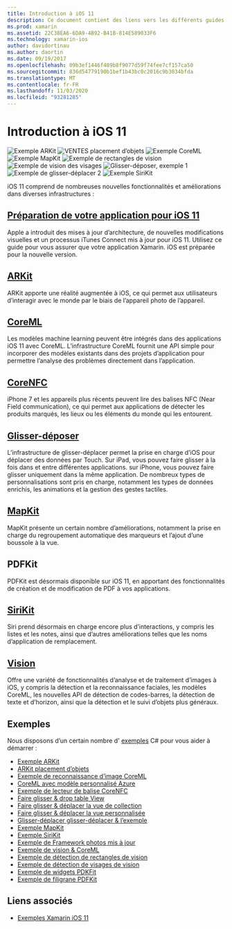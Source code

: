```yaml
---
title: Introduction à iOS 11
description: Ce document contient des liens vers les différents guides qui décrivent les fonctionnalités d’iOS 11, notamment ARKit, CoreML, MapKit, PDFKit, SiriKit, vision Framework, et bien plus encore.
ms.prod: xamarin
ms.assetid: 22C38EA6-6DA9-4B92-B41B-814E589033F6
ms.technology: xamarin-ios
author: davidortinau
ms.author: daortin
ms.date: 09/19/2017
ms.openlocfilehash: 09b3ef1446f489b8f9077d59f74fee7cf157ca50
ms.sourcegitcommit: 836d54779190b1bef1b43bc0c2016c9b3034bfda
ms.translationtype: MT
ms.contentlocale: fr-FR
ms.lasthandoff: 11/03/2020
ms.locfileid: "93281285"
---
```

# <a name="introduction-to-ios-11"></a>Introduction à iOS 11

![Exemple ARKit](images/arkit.png) ![VENTES placement d’objets](images/arkit2.png) ![Exemple CoreML](images/coreml.png) ![Exemple MapKit](images/mapkit.png) ![Exemple de rectangles de vision](images/vision1.png) ![Exemple de vision des visages](images/vision2.png) ![Glisser-déposer, exemple 1](images/drag-drop.png) ![Exemple de glisser-déplacer 2](images/drag-drop2.png) ![Exemple SiriKit](images/sirikit.png)

iOS 11 comprend de nombreuses nouvelles fonctionnalités et améliorations dans diverses infrastructures :

## <a name="preparing-your-app-for-ios-11"></a>[Préparation de votre application pour iOS 11](updating-your-app/index.md)

Apple a introduit des mises à jour d’architecture, de nouvelles modifications visuelles et un processus iTunes Connect mis à jour pour iOS 11. Utilisez ce guide pour vous assurer que votre application Xamarin. iOS est préparée pour la nouvelle version.

## <a name="arkit"></a>[ARKit](arkit/index.md)

ARKit apporte une réalité augmentée à iOS, ce qui permet aux utilisateurs d’interagir avec le monde par le biais de l’appareil photo de l’appareil.

## <a name="coreml"></a>[CoreML](coreml.md)

Les modèles machine learning peuvent être intégrés dans des applications iOS 11 avec CoreML. L’infrastructure CoreML fournit une API simple pour incorporer des modèles existants dans des projets d’application pour permettre l’analyse des problèmes directement dans l’application.

## <a name="corenfc"></a>[CoreNFC](corenfc.md)

iPhone 7 et les appareils plus récents peuvent lire des balises NFC (Near Field communication), ce qui permet aux applications de détecter les produits marqués, les lieux ou les éléments du monde qui les entourent.

## <a name="drag-and-drop"></a>[Glisser-déposer](drag-and-drop.md)

L’infrastructure de glisser-déplacer permet la prise en charge d’iOS pour déplacer des données par Touch. Sur iPad, vous pouvez faire glisser à la fois dans et entre différentes applications. sur iPhone, vous pouvez faire glisser uniquement dans la même application. De nombreux types de personnalisations sont pris en charge, notamment les types de données enrichis, les animations et la gestion des gestes tactiles.

## <a name="mapkit"></a>[MapKit](mapkit.md)

MapKit présente un certain nombre d’améliorations, notamment la prise en charge du regroupement automatique des marqueurs et l’ajout d’une boussole à la vue.

## <a name="pdfkit"></a>PDFKit

PDFKit est désormais disponible sur iOS 11, en apportant des fonctionnalités de création et de modification de PDF à vos applications.

## <a name="sirikit"></a>[SiriKit](sirikit.md)

Siri prend désormais en charge encore plus d’interactions, y compris les listes et les notes, ainsi que d’autres améliorations telles que les noms d’application de remplacement.

## <a name="vision"></a>[Vision](vision.md)

Offre une variété de fonctionnalités d’analyse et de traitement d’images à iOS, y compris la détection et la reconnaissance faciales, les modèles CoreML, les nouvelles API de détection de codes-barres, la détection de texte et d’horizon, ainsi que la détection et le suivi d’objets plus généraux.

## <a name="samples"></a>Exemples

Nous disposons d’un certain nombre d' [exemples](/samples/browse/?products=xamarin&term=Xamarin.iOS%2biOS11) C# pour vous aider à démarrer :

- [Exemple ARKit](/samples/xamarin/ios-samples/ios11-arkitsample)
- [ARKit placement d’objets](/samples/xamarin/ios-samples/ios11-arkitplacingobjects)
- [Exemple de reconnaissance d’image CoreML](/samples/xamarin/ios-samples/ios11-coremlimagerecognition)
- [CoreML avec modèle personnalisé Azure](/samples/xamarin/ios-samples/ios11-coremlazuremodel)
- [Exemple de lecteur de balise CoreNFC](/samples/xamarin/ios-samples/ios11-nfctagreader)
- [Faire glisser & drop table View](/samples/xamarin/ios-samples/ios11-draganddroptableview)
- [Faire glisser & déplacer la vue de collection](/samples/xamarin/ios-samples/ios11-draganddropcollectionview)
- [Faire glisser & déplacer la vue personnalisée](/samples/xamarin/ios-samples/ios11-draganddropcustomview)
- [Glisser-déplacer glisser-déplacer & l’exemple](/samples/xamarin/ios-samples/ios11-draganddropdragboard)
- [Exemple MapKit](/samples/xamarin/ios-samples/ios11-mapkitsample)
- [Exemple SiriKit](/samples/xamarin/ios-samples/ios11-sirikitsample)
- [Exemple de Framework photos mis à jour](/samples/xamarin/ios-samples/ios11-samplephotoapp)
- [Exemple de vision & CoreML](/samples/xamarin/ios-samples/ios11-coremlvision)
- [Exemple de détection de rectangles de vision](/samples/xamarin/ios-samples/ios11-visionrectangles/)
- [Exemple de détection de visages de vision](/samples/xamarin/ios-samples/ios11-visionfaces)
- [Exemple de widgets PDKFit](/samples/xamarin/ios-samples/ios11-pdfannotationwidgetsadvanced)
- [Exemple de filigrane PDFKit](/samples/xamarin/ios-samples/ios11-pdfdocumentwatermark)

## <a name="related-links"></a>Liens associés

- [Exemples Xamarin iOS 11](/samples/browse/?products=xamarin&term=Xamarin.iOS%2biOS11)
